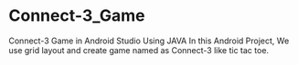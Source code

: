 # Connect-3_Game
Connect-3 Game in Android Studio Using JAVA
In this Android Project, We use grid layout and create game named as Connect-3 like tic tac toe.
